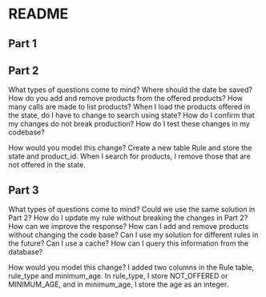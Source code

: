 # README

## Part 1

## Part 2

What types of questions come to mind?
Where should the date be saved?
How do you add and remove products from the offered products?
How many calls are made to list products?
When I load the products offered in the state, do I have to change to search using state?
How do I confirm that my changes do not break production?
How do I test these changes in my codebase?

How would you model this change?
Create a new table Rule and store the state and product_id. When I search for products, I remove those that are not offered in the state.

## Part 3

What types of questions come to mind?
Could we use the same solution in Part 2?
How do I update my rule without breaking the changes in Part 2?
How can we improve the response?
How can I add and remove products without changing the code base?
Can I use my solution for different rules in the future?
Can I use a cache?
How can I query this information from the database?


How would you model this change?
I added two columns in the Rule table, rule_type and minimum_age. In rule_type, I store NOT_OFFERED or MINIMUM_AGE, and in minimum_age, I store the age as an integer.

